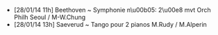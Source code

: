 - [28/01/14 11h] Beethoven ~ Symphonie n\u00b05: 2\u00e8 mvt Orch Philh Seoul / M-W.Chung
- [28/01/14 13h] Saeverud ~ Tango pour 2 pianos M.Rudy / M.Alperin
